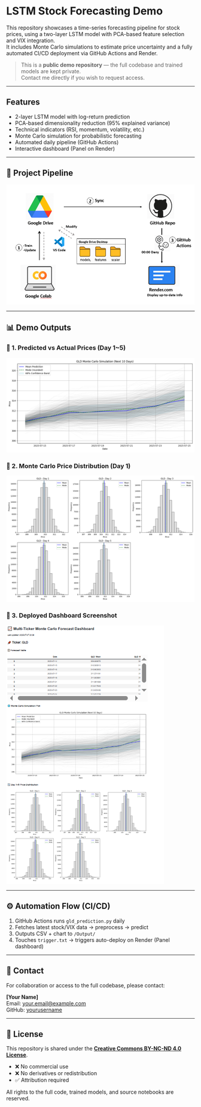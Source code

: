
# LSTM Stock Forecasting Demo

This repository showcases a time-series forecasting pipeline for stock prices, using a two-layer LSTM model with PCA-based feature selection and VIX integration.  
It includes Monte Carlo simulations to estimate price uncertainty and a fully automated CI/CD deployment via GitHub Actions and Render.

> This is a **public demo repository** — the full codebase and trained models are kept private.  
> Contact me directly if you wish to request access.

---

## Features

- 2-layer LSTM model with log-return prediction
- PCA-based dimensionality reduction (95% explained variance)
- Technical indicators (RSI, momentum, volatility, etc.)
- Monte Carlo simulation for probabilistic forecasting
- Automated daily pipeline (GitHub Actions)
- Interactive dashboard (Panel on Render)

---

## 🧱 Project Pipeline

![Pipeline Diagram](images/pipeline_diagram.png)

---

## 📊 Demo Outputs

### 🔹 1. Predicted vs Actual Prices (Day 1~5)
![Prediction vs Actual](demo/prediction_vs_actual.png)

### 🔹 2. Monte Carlo Price Distribution (Day 1)
![Monte Carlo Simulation](demo/montecarlo_day1.png)

### 🔹 3. Deployed Dashboard Screenshot
![Dashboard Screenshot](demo/dashboard_screenshot.png)

---

## ⚙️ Automation Flow (CI/CD)

1. GitHub Actions runs `gld_prediction.py` daily
2. Fetches latest stock/VIX data → preprocess → predict
3. Outputs CSV + chart to `/Output/`
4. Touches `trigger.txt` → triggers auto-deploy on Render (Panel dashboard)

---

## 📎 Contact

For collaboration or access to the full codebase, please contact:

**[Your Name]**  
Email: your.email@example.com  
GitHub: [yourusername](https://github.com/yourusername)

---

## 📄 License

This repository is shared under the [**Creative Commons BY-NC-ND 4.0 License**](https://creativecommons.org/licenses/by-nc-nd/4.0/).

- ❌ No commercial use
- ❌ No derivatives or redistribution
- ✅ Attribution required

All rights to the full code, trained models, and source notebooks are reserved.
